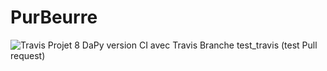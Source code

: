 
# PurBeurre
![Travis](https://travis-ci.com/jean-charles-gibier/mysandbox.svg?branch=master)
Projet 8 DaPy version CI avec Travis
Branche test_travis (test Pull request)
